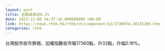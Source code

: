 ```yaml
---
layout: post
title: 台股高收近0.2%
date: 2023-12-06 14:37:16.000000000 +08:00
link: https://news.rthk.hk/rthk/ch/component/k2/1730974-20231206.htm
categories: rthk
---
```


台灣股市收市靠穩。加權指數收市報17360點，升32點，升幅0.19%。
